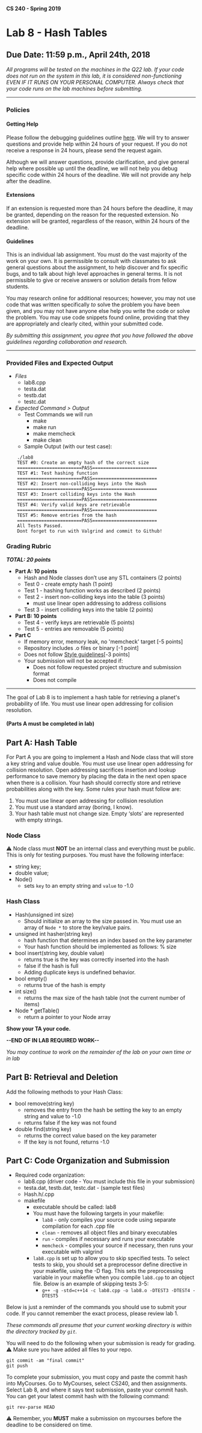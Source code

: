 #### CS 240 - Spring 2019
# Lab 8 - Hash Tables
## Due Date: 11:59 p.m., April 24th, 2018

*All programs will be tested on the machines in the Q22 lab. If your code does not run on the system in this lab, it is considered non-functioning EVEN IF IT RUNS ON YOUR PERSONAL COMPUTER. Always check that your code runs on the lab machines before submitting.*

***

### Policies

#### Getting Help

Please follow the debugging guidelines outline [here](https://docs.google.com/document/d/1lbMdo-61lScAAho4UDGJ6HtkAlLXMjABbBqPL9r-w-o/edit?usp=sharing). We will try to answer questions and provide help within 24 hours of your request. If you do not receive a response in 24 hours, please send the request again.

Although we will answer questions, provide clarification, and give general help where possible up until the deadline, we will not help you debug specific code within 24 hours of the deadline. We will not provide any help after the deadline.

#### Extensions
If an extension is requested more than 24 hours before the deadline, it may  be granted, depending on the reason for the requested extension. No extension will be granted, regardless of the reason, within 24 hours of the deadline.

#### Guidelines

This is an individual lab assignment. You must do the vast majority of the work on your own. It is permissible to consult with classmates to ask general questions about the assignment, to help discover and fix specific bugs, and to talk about high level approaches in general terms. It is not permissible to give or receive answers or solution details from fellow students.

You may research online for additional resources; however, you may not use code that was written specifically *to* solve the problem you have been given, and you may not have anyone else help you write the code or solve the problem. You may use code snippets found online, providing that they are appropriately and clearly cited, within your submitted code.

*By submitting this assignment, you agree that you have followed the above guidelines regarding collaboration and research.*

***

### Provided Files and Expected Output
* _Files_
    * lab8.cpp
    * testa.dat
    * testb.dat
    * testc.dat
* _Expected Command > Output_
    * Test Commands we will run
        * make
        * make run
        * make memcheck
        * make clean
    * Sample Output (with our test case):
```shell
    ./lab8
    TEST #0: Create an empty hash of the correct size
    ========================PASS========================
    TEST #1: Test hashing function
    ========================PASS========================
    TEST #2: Insert non-colliding keys into the Hash
    ========================PASS========================
    TEST #3: Insert colliding keys into the Hash
    ========================PASS========================
    TEST #4: Verify valid keys are retrievable
    ========================PASS========================
    TEST #5: Remove entries from the hash
    ========================PASS========================
    All Tests Passed.
    Dont forget to run with Valgrind and commit to Github!
```

### Grading Rubric
**_TOTAL: 20 points_**
* **Part A: 10 points**
   * Hash and Node classes don’t use any STL containers (2 points)
   * Test 0 - create empty hash (1 point)
   * Test 1 - hashing function works as described (2 points)
   * Test 2 - insert non-colliding keys into the table (3 points)
      * must use linear open addressing to address collisions
   * Test 3 - insert colliding keys into the table  (2 points)
* **Part B: 10 points**
    * Test 4 - verify keys are retrievable (5 points)
    * Test 5 - entries are removable (5 points)
* __Part C__
    * If memory error, memory leak, no 'memcheck' target [-5 points]
    * Repository includes .o files or binary [-1 point]
    * Does not follow [Style guidelines](https://drive.google.com/open?id=1a5I7XhhCDRHoS8LUfILu3y2la4wW8HHh4olO30YvMVk)[-3 points]
    * Your submission will not be accepted if:
        * Does not follow requested project structure and submission format
        * Does not compile

***

The goal of Lab 8 is to implement a hash table for retrieving a planet's probability of life. You must use linear open addressing for collision resolution.

#### (Parts A must be completed in lab)

## Part A: Hash Table

For Part A you are going to implement a Hash and Node class that will store a key string and value double. You must use use linear open addressing for collision resolution. Open addressing sacrifices insertion and lookup performance to save memory by placing the data in the next open space when there is a collision. Your hash should correctly store and retrieve probabilities along with the key. Some rules your hash must follow are:

1. You must use linear open addressing for collision resolution
2. You must use a standard array (boring, I know).
3. Your hash table must not change size. Empty ‘slots’ are represented with empty strings.

### Node Class
:warning: Node class must **NOT** be an internal class and everything must be public. This is only for testing purposes. You must have the following interface:
* string key;
* double value;
* Node()
    * sets `key` to an empty string and `value` to -1.0

### Hash Class

* Hash(unsigned int size)
    * Should initialize an array to the size passed in. You must use an array of `Node *` to store the key/value pairs.
* unsigned int hasher(string key)
    * hash function that determines an index based on the key parameter
    * Your hash function should be implemented as follows: <sum of string ascii values> % size
* bool insert(string key, double value)
    * returns true is the key was correctly inserted into the hash
    * false if the hash is full
    * Adding duplicate keys is undefined behavior.
* bool empty()
    * returns true of the hash is empty
* int size()
    * returns the max size of the hash table (not the current number of items)
* Node * getTable()
    * return a pointer to your Node array

__Show your TA your code.__

__--END OF IN LAB REQUIRED WORK--__

_You may continue to work on the remainder of the lab on your own time or in lab_

## Part B: Retrieval and Deletion

Add the following methods to your Hash Class:

* bool remove(string key)
    * removes the entry from the hash be setting the key to an empty string and value to -1.0
    * returns false if the key was not found
* double find(string key)
    * returns the correct value based on the key parameter
    * If the key is not found, returns -1.0


## Part C: Code Organization and Submission
* Required code organization:
    * lab8.cpp  (driver code - You must include this file in your submission)
    * testa.dat, testb.dat, testc.dat - (sample test files)
    * Hash.h/.cpp
    * makefile
        * executable should be called: lab8
        * You must have the following targets in your makefile:
            * `lab8` - only compiles your source code using separate compilation for each .cpp file
            * `clean` - removes all object files and binary executables
            * `run` - compiles if necessary and runs your executable
            * `memcheck` - compiles your source if necessary, then runs your executable with valgrind
        * `lab8.cpp` is set up to allow you to skip specified tests. To select tests to skip, you should set a preprocessor define directive in your makefile, using the -D flag. This sets the preprocessing variable in your makefile when you compile `lab8.cpp` to an object file. Below is an example of skipping tests 3-5:
            * `g++ -g -std=c++14 -c lab8.cpp -o lab8.o -DTEST3 -DTEST4 -DTEST5`

Below is just a reminder of the commands you should use to submit your code. If you cannot remember the exact process, please review lab 1.

_These commands all presume that your current working directory is within the directory tracked by `git`._

You will need to do the following when your submission is ready for grading. :warning: Make sure you have added all files to your repo.

```shell
git commit -am "final commit"
git push
```

To complete your submission, you must copy and paste the commit hash into MyCourses. Go to MyCourses, select CS240, and then assignments. Select Lab 8, and where it says text submission, paste your commit hash. You can get your latest commit hash with the following command:

```shell
git rev-parse HEAD
```

:warning: Remember, you __MUST__ make a submission on mycourses before the deadline to be considered on time.
